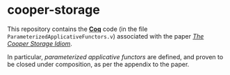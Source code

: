 # cooper-storage #

This repository contains the [**Coq**](https://coq.inria.fr/) code (in the file `ParameterizedApplicativeFunctors.v`) associated with the paper [*The Cooper Storage Idiom*](http://home.uchicago.edu/~gkobele/files/Kobele16CooperStorageIdiom.pdf).

In particular, *parameterized applicative functors* are defined, and proven to be closed under composition, as per the appendix to the paper.
